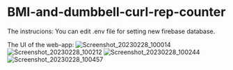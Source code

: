 # BMI-and-dumbbell-curl-rep-counter
The instrucions:
You can edit .env file for setting new firebase database.

The UI of the web-app:
![Screenshot_20230228_100014](https://user-images.githubusercontent.com/56551899/236662131-8c2f75c6-b670-4ad4-8117-bb8cbfc08128.png)
![Screenshot_20230228_100212](https://user-images.githubusercontent.com/56551899/236662138-35b9b8ce-6bd6-47b6-9eb0-1693ab9db393.png)
![Screenshot_20230228_100244](https://user-images.githubusercontent.com/56551899/236662143-c9141f06-61e4-4a9c-814f-e98abb500610.png)
![Screenshot_20230228_100457](https://user-images.githubusercontent.com/56551899/236662146-d855fe28-5456-4023-acc9-d3244f91e1ed.png)


